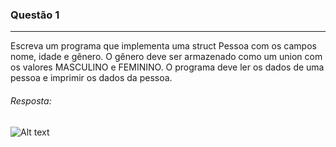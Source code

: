 ### Questão 1
---
Escreva um programa que implementa uma struct Pessoa com os campos nome, idade e gênero. O
gênero deve ser armazenado como um union com os valores MASCULINO e FEMININO. O programa
deve ler os dados de uma pessoa e imprimir os dados da pessoa.

###### *Resposta:* 
![Alt text](image.png)